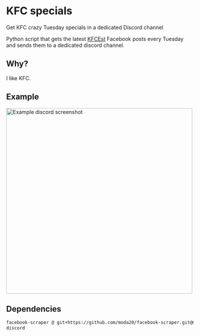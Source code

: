 # KFC specials
Get KFC crazy Tuesday specials in a dedicated Discord channel

Python script that gets the latest [KFCEst](https://www.facebook.com/KFCEst) Facebook posts every Tuesday and sends them to a dedicated discord channel.

## Why?

I like KFC.

## Example

<img src="preview/preview.jpg" width="500" alt="Example discord screenshot">

## Dependencies

```txt
facebook-scraper @ git+https://github.com/moda20/facebook-scraper.git@master
discord
```

